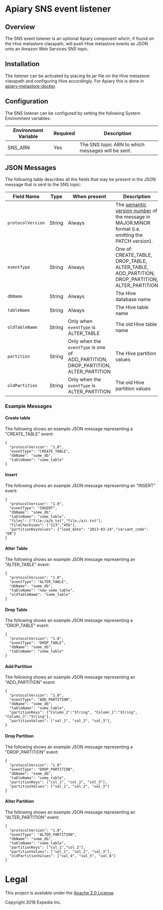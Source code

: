 # Apiary SNS event listener

##  Overview
The SNS event listener is an optional Apiary component which, if found on the Hive metastore classpath, will push 
Hive metastore events as JSON onto an Amazon Web Services SNS topic.

## Installation
The listener can be activated by placing its jar file on the Hive metastore classpath and configuring Hive accordingly. For Apiary 
this is done in [apiary-metastore-docker](https://github.com/ExpediaInc/apiary-metastore-docker). 

## Configuration
The SNS listener can be configured by setting the following System Environment variables:

|Environment Variable|Required|Description|
|----|----|----|
SNS_ARN|Yes|The SNS topic ARN to which messages will be sent.

## JSON Messages
The following table describes all the fields that may be present in the JSON message that is sent to the SNS 
topic:

|Field Name|Type|When present|Description|
|----|----|----|----|
|`protocolVersion`|String|Always|The [semantic version number](https://semver.org/) of the message in MAJOR.MINOR format (i.e. omitting the PATCH version).
|`eventType`|String|Always|One of: CREATE_TABLE, DROP_TABLE, ALTER_TABLE, ADD_PARTITION, DROP_PARTITION, ALTER_PARTITION| 
|`dbName`|String|Always|The Hive database name|
|`tableName`|String|Always|The Hive table name|
|`oldTableName`|String|Only when `eventType` is ALTER_TABLE|The old Hive table name|
|`partition`|String|Only when the `eventType` is one of ADD_PARTITION, DROP_PARTITION, ALTER_PARTITION|The Hive partition values|
|`oldPartition`|String|Only when the `eventType` is ALTER_PARTITION|The old Hive partition values|

### Example Messages

#### Create table
The following shows an example JSON message representing a "CREATE_TABLE" event:

	{
      "protocolVersion": "1.0",
      "eventType": "CREATE_TABLE",
      "dbName": "some_db",
      "tableName": "some_table"
	}
	
#### Insert
The following shows an example JSON message representing an "INSERT" event:

    {
      "protocolVersion": "1.0",
      "eventType": "INSERT",
      "dbName": "some_db",
      "tableName": "some_table",
      "files": ["file:/a/b.txt","file:/a/c.txt"],
      "fileChecksums": ["123","456"],
      "partitionKeyValues": {"load_date": "2013-03-24","variant_code": "EN"}
    }
    
#### Alter Table
The following shows an example JSON message representing an "ALTER_TABLE" event:

    {
      "protocolVersion": "1.0",
      "eventType": "ALTER_TABLE",
      "dbName": "some_db",
      "tableName": "new_some_table",
      "oldTableName": "some_table"
    }

#### Drop Table
The following shows an example JSON message representing a "DROP_TABLE" event:

    {
      "protocolVersion": "1.0",
      "eventType": "DROP_TABLE",
      "dbName": "some_db",
      "tableName": "some_table"
    }
    
#### Add Partition
The following shows an example JSON message representing an "ADD_PARTITION" event:

    {
      "protocolVersion": "1.0",
      "eventType": "ADD_PARTITION",
      "dbName": "some_db",
      "tableName": "some_table",
      "partitionKeys": {"Column_2":"String", "Column_1":"String", "Column_3":"String"},
      "partitionValues": ["val_1", "val_2", "val_3"],
    }

#### Drop Partition
The following shows an example JSON message representing a "DROP_PARTITION" event:

    {
      "protocolVersion": "1.0"
      "eventType": "DROP_PARTITION",
      "dbName": "some_db",
      "tableName": "some_table",
      "partitionKeys": ["col_1", "col_2", "col_3"],
      "partitionValues": ["val_1", "val_2", "val_3"]
    }

#### Alter Partition
The following shows an example JSON message representing an "ALTER_PARTITION" event:

    {
      "protocolVersion": "1.0",
      "eventType": "ALTER_PARTITION",
      "dbName": "some_db",
      "tableName": "some_table",
      "partitionKeys": ["col_1","col_2"],
      "partitionValues": ["val_1", "val_2", "val_3"],
      "oldPartitionValues": ["val_4", "val_5", "val_6"]
    }

# Legal
This project is available under the [Apache 2.0 License](http://www.apache.org/licenses/LICENSE-2.0.html).

Copyright 2018 Expedia Inc.
